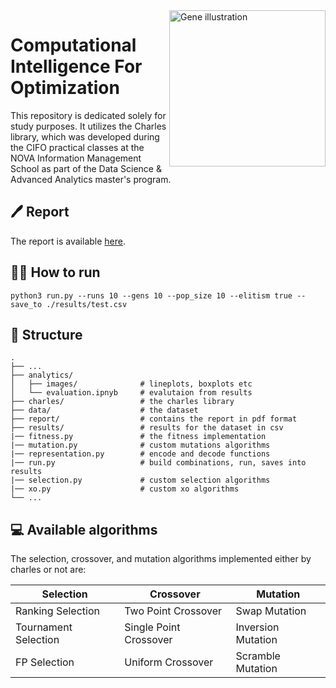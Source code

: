 <img src="https://static.vecteezy.com/system/resources/thumbnails/015/280/601/small_2x/hand-drawn-genes-and-dna-illustration-png.png" alt="Gene illustration" align="right" style="width: 250px;">
  
# Computational Intelligence For Optimization
<p>This repository is dedicated solely for study purposes. It utilizes the Charles library, which was developed during the CIFO practical classes at the NOVA Information Management School as part of the Data Science & Advanced Analytics master's program.</p>

## 🖊️ Report 
The report is available [here](https://github.com/mtfelisb/CIFO/blob/main/report/group-42.pdf).

## 🏃‍♂️ How to run 
`python3 run.py --runs 10 --gens 10 --pop_size 10 --elitism true --save_to ./results/test.csv`


## 📂 Structure 

```
.
├── ...
├── analytics/               
│   ├── images/              # lineplots, boxplots etc
│   └── evaluation.ipnyb     # evalutaion from results
├── charles/                 # the charles library
├── data/                    # the dataset
├── report/                  # contains the report in pdf format
├── results/                 # results for the dataset in csv
|── fitness.py               # the fitness implementation 
|── mutation.py              # custom mutations algorithms
|── representation.py        # encode and decode functions 
|── run.py                   # build combinations, run, saves into results 
|── selection.py             # custom selection algorithms 
|── xo.py                    # custom xo algorithms 
└── ...
```

## 💻 Available algorithms
The selection, crossover, and mutation algorithms implemented either by charles or not are:


| Selection          | Crossover        | Mutation   |
|--------------------|------------------|------------|
| Ranking Selection    | Two Point Crossover       | Swap Mutation       |
| Tournament Selection | Single Point Crossover    | Inversion Mutation  |
| FP Selection         | Uniform Crossover         | Scramble Mutation   |
